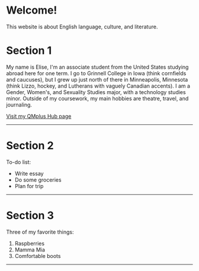 <h1>Welcome!</h1>
  
<p>This website is about English language, culture, and literature.</p>

<h1>Section 1</h1>

<p>
  
<script src="https://h5p.org/sites/all/modules/h5p/library/js/h5p-resizer.js" charset="UTF-8"></script>
  
My name is Elise, I'm an associate student from the United States studying abroad here for one term. I go to Grinnell College in Iowa (think cornfields and caucuses), but I grew up just north of there in Minneapolis, Minnesota (think Lizzo, hockey, and Lutherans with vaguely Canadian accents). I am a Gender, Women's, and Sexuality Studies major, with a technology studies minor. Outside of my coursework, my main hobbies are theatre, travel, and journaling.

<a href="https://hub.qmplus.qmul.ac.uk/view/view.php?t=BlVCoQMytN62pUugWKPY"> Visit my QMplus Hub page</a>
</p>

<hr>

<h1>Section 2</h1>

<p> To-do list:</p>

<ul>
  <li>Write essay</li>
  <li>Do some groceries</li>
  <li>Plan for trip</li>
</ul>

<hr>

<h1>Section 3</h1>

<p>Three of my favorite things:</p>
<ol>
  <li>Raspberries</li>
  <li>Mamma Mia</li>
  <li>Comfortable boots</li>
</ol>

<hr>
